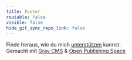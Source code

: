 ```yaml
---
title: Footer
routable: false
visible: false
hide_git_sync_repo_link: false
---
```


Finde heraus, wie du mich [unterstützen](https://timbuening.de/de/support) kannst.  
Gemacht mit [Grav CMS](http://getgrav.org) & [Open Publishing Space](http://learn.hibbittsdesign.org/openpublishingspace)
